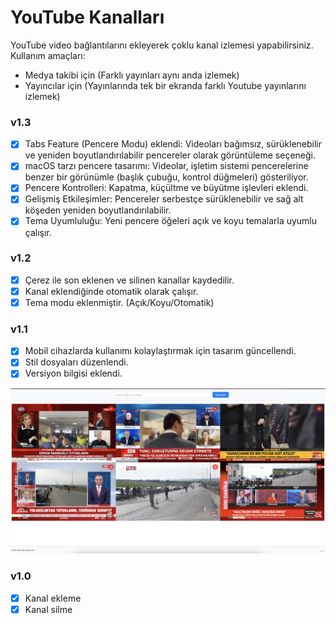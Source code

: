 # YouTube Kanalları
YouTube video bağlantılarını ekleyerek çoklu kanal izlemesi yapabilirsiniz. Kullanım amaçları:
- Medya takibi için (Farklı yayınları aynı anda izlemek)
- Yayıncılar için (Yayınlarında tek bir ekranda farklı Youtube yayınlarını izlemek)

### v1.3
- [x] Tabs Feature (Pencere Modu) eklendi: Videoları bağımsız, sürüklenebilir ve yeniden boyutlandırılabilir pencereler olarak görüntüleme seçeneği.
- [x] macOS tarzı pencere tasarımı: Videolar, işletim sistemi pencerelerine benzer bir görünümle (başlık çubuğu, kontrol düğmeleri) gösteriliyor.
- [x] Pencere Kontrolleri: Kapatma, küçültme ve büyütme işlevleri eklendi.
- [x] Gelişmiş Etkileşimler: Pencereler serbestçe sürüklenebilir ve sağ alt köşeden yeniden boyutlandırılabilir.
- [x] Tema Uyumluluğu: Yeni pencere öğeleri açık ve koyu temalarla uyumlu çalışır.

### v1.2
- [x] Çerez ile son eklenen ve silinen kanallar kaydedilir.
- [x] Kanal eklendiğinde otomatik olarak çalışır.
- [x] Tema modu eklenmiştir. (Açık/Koyu/Otomatik)

### v1.1
- [x] Mobil cihazlarda kullanımı kolaylaştırmak için tasarım güncellendi.
- [x] Stil dosyaları düzenlendi.
- [x] Versiyon bilgisi eklendi.

![v1.1](imaj/v1.1.png)

### v1.0
- [x] Kanal ekleme
- [x] Kanal silme
